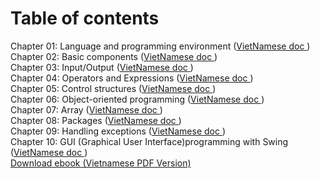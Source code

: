 # Table of contents
  Chapter 01: Language and programming environment (<a href="https://ngocminhtran.com/ngon-ngu-va-moi-truong-lap-trinh/">VietNamese doc </a>)<br/>
  Chapter 02: Basic components (<a href="https://ngocminhtran.com/cac-thanh-phan-co-ban-trong-java/">VietNamese doc </a>)<br/>
  Chapter 03: Input/Output (<a href="https://ngocminhtran.com/nhap-xuat-du-lieu/">VietNamese doc </a>)<br/>
  Chapter 04: Operators and Expressions (<a href="https://ngocminhtran.com/toan-tu-operators-va-bieu-thuc-expressions/">VietNamese doc </a>)<br/>
  Chapter 05: Control structures (<a href="https://ngocminhtran.com/cau-truc-dieu-khien/">VietNamese doc </a>)<br/>
  Chapter 06: Object-oriented programming (<a href="https://ngocminhtran.com/lap-trinh-huong-doi-tuong/">VietNamese doc </a>)<br/>
  Chapter 07: Array (<a href="https://ngocminhtran.com/mang-array/">VietNamese doc </a>)<br/>
  Chapter 08: Packages (<a href="https://ngocminhtran.com/cac-goi-packages/">VietNamese doc </a>)<br/>
  Chapter 09: Handling exceptions (<a href="https://ngocminhtran.com/xu-ly-ngoai-le-handling-exceptions/">VietNamese doc </a>)<br/>
  Chapter 10: GUI (Graphical User Interface)programming with Swing (<a href="https://ngocminhtran.com/lap-trinh-giao-dien-nguoi-dung-gui-programming/">VietNamese doc </a>) <br/>
<a href="https://github.com/TranNgocMinh/Learn-Java/blob/master/Lap%20trinh%20Java.pdf">Download ebook (Vietnamese PDF Version)</a>
